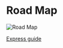 <div style="text-align: 'center'">
<h1>Road Map</h1>
<img src="./public/road map.png" alt="Road Map">

<a href="https://expressjs.com/en/guide/using-middleware.html"> Express guide </a>
  
</div>
